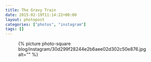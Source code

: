 ```yaml
---
title: The Gravy Train
date: 2015-02-19T11:14:22+00:00
layout: photopost
categories: ["photos", "instagram"]
tags: []
---
```


<figure class="photo photo--square">
  {% picture photo-square blog/instagram/30d299f28244e2b6aee02d302c50e876.jpg alt="" %}
</figure>


